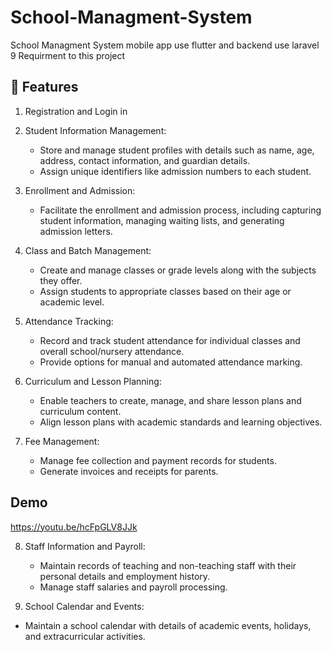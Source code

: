 # School-Managment-System
School Managment System mobile app use flutter and backend use laravel 9 
Requirment to this project

## 🚀 Features
1. Registration and Login in 
2. Student Information Management:
   - Store and manage student profiles with details such as name, age, address, contact information, and guardian details.
   - Assign unique identifiers like admission numbers to each student.

3. Enrollment and Admission:
   - Facilitate the enrollment and admission process, including capturing student information, managing waiting lists, and generating admission letters.

4. Class and Batch Management:
   - Create and manage classes or grade levels along with the subjects they offer.
   - Assign students to appropriate classes based on their age or academic level.
5. Attendance Tracking:
   - Record and track student attendance for individual classes and overall school/nursery attendance.
   - Provide options for manual and automated attendance marking.

6. Curriculum and Lesson Planning:
   - Enable teachers to create, manage, and share lesson plans and curriculum content.
   - Align lesson plans with academic standards and learning objectives.



7. Fee Management:
   - Manage fee collection and payment records for students.
   - Generate invoices and receipts for parents.

## Demo

https://youtu.be/hcFpGLV8JJk

8. Staff Information and Payroll:
    - Maintain records of teaching and non-teaching staff with their personal details and employment history.
    - Manage staff salaries and payroll processing.

9. School Calendar and Events:
  - Maintain a school calendar with details of academic events, holidays, and extracurricular activities.
